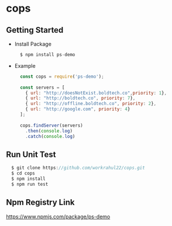 # cops 

## Getting Started

- Install Package
  ```Javascript
    $ npm install ps-demo
  ```
- Example
  ```Javascript
    const cops = require('ps-demo');
    
    const servers = [
      { url: "http://doesNotExist.boldtech.co",priority: 1},
      { url: "http://boldtech.co", priority: 7},
      { url: "http://offline.boldtech.co", priority: 2},
      { url: "http://google.com", priority: 4}
    ];
    
    cops.findServer(servers)
      .then(console.log)
      .catch(console.log)
  ```

## Run Unit Test
  ```Javascript
    $ git clone https://github.com/workrahul22/cops.git
    $ cd cops
    $ npm install
    $ npm run test
  ```

## Npm Registry Link
  https://www.npmjs.com/package/ps-demo

